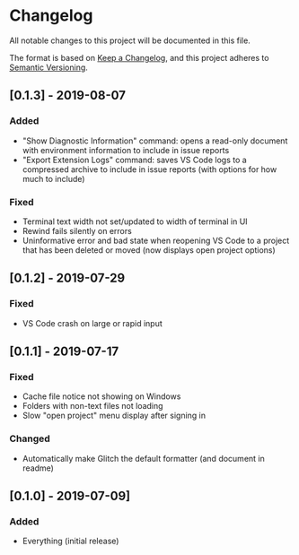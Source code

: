 # Changelog
All notable changes to this project will be documented in this file.

The format is based on [Keep a Changelog](https://keepachangelog.com/en/1.0.0/),
and this project adheres to [Semantic Versioning](https://semver.org/spec/v2.0.0.html).

## [0.1.3] - 2019-08-07
### Added
- "Show Diagnostic Information" command: opens a read-only document with environment information to include in issue reports
- "Export Extension Logs" command: saves VS Code logs to a compressed archive to include in issue reports (with options for how much to include)

### Fixed
- Terminal text width not set/updated to width of terminal in UI
- Rewind fails silently on errors
- Uninformative error and bad state when reopening VS Code to a project that has been deleted or moved (now displays open project options)

## [0.1.2] - 2019-07-29
### Fixed
- VS Code crash on large or rapid input

## [0.1.1] - 2019-07-17
### Fixed
- Cache file notice not showing on Windows
- Folders with non-text files not loading
- Slow "open project" menu display after signing in

### Changed
- Automatically make Glitch the default formatter (and document in readme)

## [0.1.0] - 2019-07-09]
### Added
- Everything (initial release)

